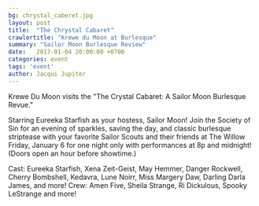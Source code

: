```yaml
---
bg: chrystal_caberet.jpg
layout: post
title:  "The Chrystal Cabaret"
crawlertitle: "Krewe du Moon at Burlesque"
summary: "Sailor Moon Burlesque Review"
date:   2017-01-04 20:00:00 +0700
categories: event
tags: 'event'
author: Jacqui Jupiter
---
```


Krewe Du Moon visits the "The Crystal Cabaret: A Sailor Moon Burlesque Revue."

Starring Eureeka Starfish as your hostess, Sailor Moon! Join the Society of Sin for an evening of sparkles, saving the day, and classic burlesque striptease with your favorite Sailor Scouts and their friends at The Willow Friday, January 6 for one night only with performances at 8p and midnight! (Doors open an hour before showtime.)


Cast: Eureeka Starfish, Xena Zeit-Geist, May Hemmer, Danger Rockwell, Cherry Bombshell, Kedavra, Lune Noirr, Miss Margery Daw, Darling Darla James, and more!
Crew: Amen Five, Sheila Strange, Ri Dickulous, Spooky LeStrange and more!

